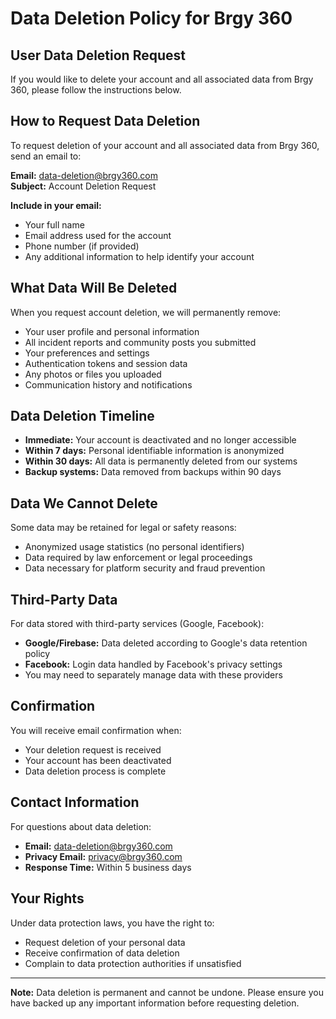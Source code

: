 # Data Deletion Policy for Brgy 360

## User Data Deletion Request

If you would like to delete your account and all associated data from Brgy 360, please follow the instructions below.

## How to Request Data Deletion

To request deletion of your account and all associated data from Brgy 360, send an email to:

**Email:** data-deletion@brgy360.com  
**Subject:** Account Deletion Request  

**Include in your email:**
- Your full name
- Email address used for the account
- Phone number (if provided)
- Any additional information to help identify your account

## What Data Will Be Deleted

When you request account deletion, we will permanently remove:
- Your user profile and personal information
- All incident reports and community posts you submitted
- Your preferences and settings
- Authentication tokens and session data
- Any photos or files you uploaded
- Communication history and notifications

## Data Deletion Timeline

- **Immediate:** Your account is deactivated and no longer accessible
- **Within 7 days:** Personal identifiable information is anonymized
- **Within 30 days:** All data is permanently deleted from our systems
- **Backup systems:** Data removed from backups within 90 days

## Data We Cannot Delete

Some data may be retained for legal or safety reasons:
- Anonymized usage statistics (no personal identifiers)
- Data required by law enforcement or legal proceedings
- Data necessary for platform security and fraud prevention

## Third-Party Data

For data stored with third-party services (Google, Facebook):
- **Google/Firebase:** Data deleted according to Google's data retention policy
- **Facebook:** Login data handled by Facebook's privacy settings
- You may need to separately manage data with these providers

## Confirmation

You will receive email confirmation when:
- Your deletion request is received
- Your account has been deactivated
- Data deletion process is complete

## Contact Information

For questions about data deletion:
- **Email:** data-deletion@brgy360.com
- **Privacy Email:** privacy@brgy360.com
- **Response Time:** Within 5 business days

## Your Rights

Under data protection laws, you have the right to:
- Request deletion of your personal data
- Receive confirmation of data deletion
- Complain to data protection authorities if unsatisfied

---

**Note:** Data deletion is permanent and cannot be undone. Please ensure you have backed up any important information before requesting deletion.
